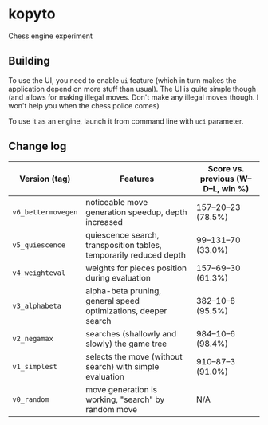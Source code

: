 # kopyto

Chess engine experiment

## Building

To use the UI, you need to enable `ui` feature (which in turn makes the application depend on more stuff than
usual). The UI is quite simple though (and allows for making illegal moves. Don't make any illegal moves though.
I won't help you when the chess police comes)

To use it as an engine, launch it from command line with `uci` parameter.

## Change log

| Version (tag)          | Features                                                               | Score vs. previous (W–D–L, win %) |
| ---------------------- | ---------------------------------------------------------------------- | --------------------------------- |
| `v6_bettermovegen`     | noticeable move generation speedup, depth increased                    | 157–20–23 (78.5%)                 |
| `v5_quiescence`        | quiescence search, transposition tables, temporarily reduced depth     | 99–131–70 (33.0%)                 |
| `v4_weighteval`        | weights for pieces position during evaluation                          | 157–69–30 (61.3%)                 |
| `v3_alphabeta`         | alpha-beta pruning, general speed optimizations, deeper search         | 382–10–8 (95.5%)                  |
| `v2_negamax`           | searches (shallowly and slowly) the game tree                          | 984–10–6 (98.4%)                  |
| `v1_simplest`          | selects the move (without search) with simple evaluation               | 910–87–3 (91.0%)                  |
| `v0_random`            | move generation is working, "search" by random move                    | N/A                               |
